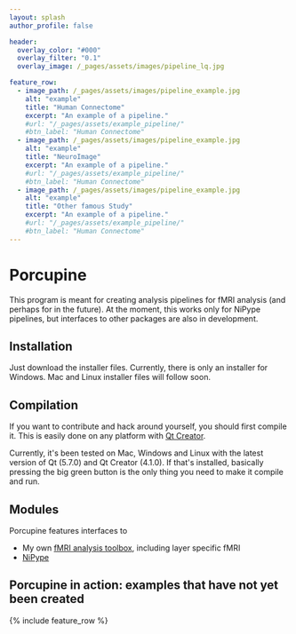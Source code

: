 ```yaml
---
layout: splash
author_profile: false

header:
  overlay_color: "#000"
  overlay_filter: "0.1"
  overlay_image: /_pages/assets/images/pipeline_lq.jpg

feature_row:
  - image_path: /_pages/assets/images/pipeline_example.jpg
    alt: "example"
    title: "Human Connectome"
    excerpt: "An example of a pipeline."
    #url: "/_pages/assets/example_pipeline/"
    #btn_label: "Human Connectome"
  - image_path: /_pages/assets/images/pipeline_example.jpg
    alt: "example"
    title: "NeuroImage"
    excerpt: "An example of a pipeline."
    #url: "/_pages/assets/example_pipeline/"
    #btn_label: "Human Connectome"
  - image_path: /_pages/assets/images/pipeline_example.jpg
    alt: "example"
    title: "Other famous Study"
    excerpt: "An example of a pipeline."
    #url: "/_pages/assets/example_pipeline/"
    #btn_label: "Human Connectome"
---
```



# Porcupine
This program is meant for creating analysis pipelines for fMRI analysis (and perhaps for in the future). At the moment, this works only for NiPype pipelines, but interfaces to other packages are also in development.

## Installation
Just download the installer files. Currently, there is only an installer for Windows. Mac and Linux installer files will follow soon.

## Compilation
If you want to contribute and hack around yourself, you should first compile it. This is easily done on any platform with <a href="https://www.qt.io/download/">Qt Creator</a>.

Currently, it's been tested on Mac, Windows and Linux with the latest version of Qt (5.7.0) and Qt Creator (4.1.0). If that's installed, basically pressing the big green button is the only thing you need to make it compile and run.

## Modules
Porcupine features interfaces to
* My own [fMRI analysis toolbox](https://github.com/TimVanMourik/OpenFmriAnalysis), including layer specific fMRI
* [NiPype](https://github.com/nipy/nipype)

## Porcupine in action: examples that have not yet been created
{% include feature_row %}
